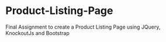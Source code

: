 # Product-Listing-Page
Final Assignment to create a Product Listing Page using JQuery, KnockoutJs and Bootstrap
